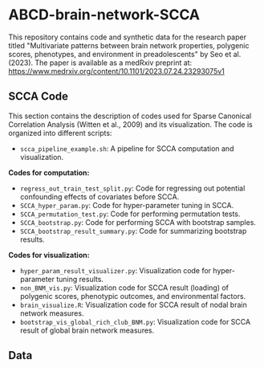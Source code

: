 # ABCD-brain-network-SCCA

This repository contains code and synthetic data for the research paper titled "Multivariate patterns between brain network properties, polygenic scores, phenotypes, and environment in preadolescents" by Seo et al. (2023). The paper is available as a medRxiv preprint at: https://www.medrxiv.org/content/10.1101/2023.07.24.23293075v1

## SCCA Code

This section contains the description of codes used for Sparse Canonical Correlation Analysis (Witten et al., 2009) and its visualization. The code is organized into different scripts:

- `scca_pipeline_example.sh`: A pipeline for SCCA computation and visualization.

**Codes for computation:**

- `regress_out_train_test_split.py`: Code for regressing out potential confounding effects of covariates before SCCA.
- `SCCA_hyper_param.py`: Code for hyper-parameter tuning in SCCA.
- `SCCA_permutation_test.py`: Code for performing permutation tests.
- `SCCA_bootstrap.py`: Code for performing SCCA with bootstrap samples.
- `SCCA_bootstrap_result_summary.py`: Code for summarizing bootstrap results.

**Codes for visualization:**

- `hyper_param_result_visualizer.py`: Visualization code for hyper-parameter tuning results.
- `non_BNM_vis.py`: Visualization code for SCCA result (loading) of polygenic scores, phenotypic outcomes, and environmental factors.
- `brain_visualize.R`: Visualization code for SCCA result of nodal brain network measures.
- `bootstrap_vis_global_rich_club_BNM.py`: Visualization code for SCCA result of global brain network measures.

## Data
